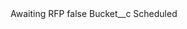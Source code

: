 <?xml version="1.0" encoding="UTF-8"?>
<CustomMetadata xmlns="http://soap.sforce.com/2006/04/metadata" xmlns:xsi="http://www.w3.org/2001/XMLSchema-instance" xmlns:xsd="http://www.w3.org/2001/XMLSchema">
    <label>Awaiting RFP</label>
    <protected>false</protected>
    <values>
        <field>Bucket__c</field>
        <value xsi:type="xsd:string">Scheduled</value>
    </values>
</CustomMetadata>
